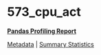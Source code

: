 # 573_cpu_act

[**Pandas Profiling Report**](https://epistasislab.github.io/pmlb/profile/573_cpu_act.html)

[Metadata](metadata.yaml) | [Summary Statistics](summary_stats.tsv)

